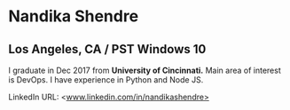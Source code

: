 # Nandika Shendre
## Los Angeles, CA / PST Windows 10
I graduate in Dec 2017 from **University of Cincinnati.**
Main area of interest is DevOps.
I have experience in Python and Node JS.


LinkedIn URL: <www.linkedin.com/in/nandikashendre>
